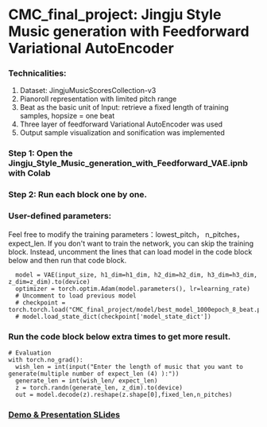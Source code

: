 # CMC_final_project: Jingju Style Music generation with Feedforward Variational AutoEncoder
### Technicalities: 
1. Dataset: JingjuMusicScoresCollection-v3
2. Pianoroll representation with limited pitch range
3. Beat as the basic unit of Input: retrieve a fixed length of training samples, hopsize = one beat
4. Three layer of feedforward Variational AutoEncoder was used
5. Output sample visualization and sonification was implemented

### Step 1: Open the Jingju_Style_Music_generation_with_Feedforward_VAE.ipnb with Colab
### Step 2: Run each block one by one. 
### User-defined parameters: 
Feel free to modify the training parameters：lowest_pitch， n_pitches， expect_len.
If you don't want to train the network, you can skip the training block. Instead, uncomment the lines that can load model in the code block below and then run that code block. 
```
  model = VAE(input_size, h1_dim=h1_dim, h2_dim=h2_dim, h3_dim=h3_dim, z_dim=z_dim).to(device)
  optimizer = torch.optim.Adam(model.parameters(), lr=learning_rate)
  # Uncomment to load previous model
  # checkpoint = torch.torch.load("CMC_final_project/model/best_model_1000epoch_8_beat.pyt",map_location=device)
  # model.load_state_dict(checkpoint['model_state_dict'])
```
### Run the code block below extra times to get more result. 
```
# Evaluation
with torch.no_grad():
  wish_len = int(input("Enter the length of music that you want to generate(multiple number of expect_len (4) ):")) 
  generate_len = int(wish_len/ expect_len)
  z = torch.randn(generate_len, z_dim).to(device)
  out = model.decode(z).reshape(z.shape[0],fixed_len,n_pitches)
```

### [Demo & Presentation SLides](https://docs.google.com/presentation/d/1cr9diuP46ICYP4gxFeWCh6iDurWOo7xukD--vPwBsYM/edit?usp=sharing)
